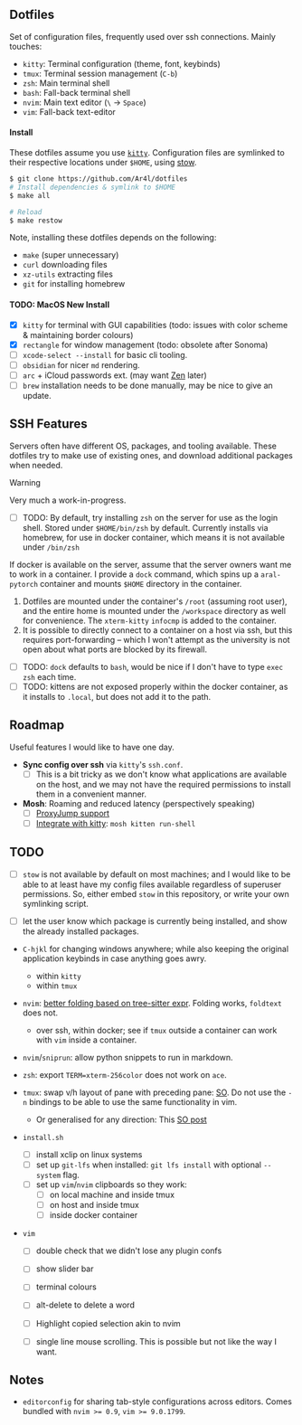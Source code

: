 ## Dotfiles

Set of configuration files, frequently used over ssh connections. Mainly
touches: 

- `kitty`: Terminal configuration (theme, font, keybinds)
- `tmux`: Terminal session management (`C-b`)
- `zsh`: Main terminal shell 
- `bash`: Fall-back terminal shell
- `nvim`: Main text editor (`\` &rarr; `Space`)
- `vim`: Fall-back text-editor

#### Install
These dotfiles assume you use [`kitty`](https://sw.kovidgoyal.net/kitty/binary/#binary-install). 
Configuration files are symlinked to their respective locations under
`$HOME`, using [stow](https://www.gnu.org/software/stow). 

```bash
$ git clone https://github.com/Ar4l/dotfiles
# Install dependencies & symlink to $HOME
$ make all
```

```bash 
# Reload
$ make restow
```

Note, installing these dotfiles depends on the following:
- `make` (super unnecessary)
- `curl` downloading files
- `xz-utils` extracting files
- `git` for installing homebrew

#### TODO: MacOS New Install
- [x] `kitty` for terminal with GUI capabilities (todo: issues with color scheme & maintaining border colours)
- [x] `rectangle` for window management (todo: obsolete after Sonoma)
- [ ] `xcode-select --install` for basic cli tooling.
- [ ] `obsidian` for nicer `md` rendering. 
- [ ] `arc` + iCloud passwords ext. (may want [Zen](https://zen-browser.app/) later)
- [ ] `brew` installation needs to be done manually, may be nice to give an update.

## SSH Features 
Servers often have different OS, packages, and tooling available. These dotfiles try to make use of existing ones, and download additional packages when needed. 

> [!WARNING]
> Very much a work-in-progress.

- [ ] TODO: By default, try installing `zsh` on the server for use as the login shell. Stored under `$HOME/bin/zsh` by default. Currently installs via homebrew, for use in docker container, which means it is not available under `/bin/zsh`

If docker is available on the server, assume that the server owners want me to work in a container. I provide a `dock` command, which spins up a `aral-pytorch` container and mounts `$HOME` directory in the container. 

1. Dotfiles are mounted under the container's `/root` (assuming root user), and the entire home is mounted under the `/workspace` directory as well for convenience. The `xterm-kitty` `infocmp` is added to the container.
2. It is possible to directly connect to a container on a host via ssh, but this requires port-forwarding – which I won't attempt as the university is not open about what ports are blocked by its firewall.

- [ ] TODO: `dock` defaults to `bash`, would be nice if I don't have to type `exec zsh` each time.
- [ ] TODO: kittens are not exposed properly within the docker container, as it installs to `.local`, but does not add it to the path.

## Roadmap 
Useful features I would like to have one day. 

- **Sync config over ssh** via `kitty`'s `ssh.conf`. 
  - [ ] This is a bit tricky as we don't know what applications are
    available on the host, and we may not have the required permissions
    to install them in a convenient manner. 

- **Mosh**: Roaming and reduced latency (perspectively speaking) 
  - [ ] [ProxyJump support](https://arc.net/l/quote/zayyucfl) 
  - [ ] [Integrate with kitty](https://github.com/kovidgoyal/kitty/discussions/6529): `mosh kitten run-shell`

## TODO 
- [ ] `stow` is not available by default on most machines; and I would like to be able to at least have my config files available regardless of superuser permissions. So, either embed `stow` in this repository, or write your own symlinking script. 

- [ ] let the user know which package is currently being installed, and show the already installed packages. 
- `C-hjkl` for changing windows anywhere; while also keeping the original application keybinds in case anything goes awry.
  - within `kitty`
  - within `tmux`

- `nvim`: [better folding based on tree-sitter expr](https://www.reddit.com/r/neovim/comments/16xz3q9/treesitter_highlighted_folds_are_now_in_neovim/). Folding works, `foldtext` does not. 

  - over ssh, within docker; see if `tmux` outside a container can work with `vim` inside a container. 
- `nvim`/`sniprun`: allow python snippets to run in markdown.
- `zsh`: export `TERM=xterm-256color` does not work on `ace`.
- `tmux`: swap v/h layout of pane with preceding pane: [SO](https://stackoverflow.com/questions/15439294/tmux-switch-the-split-style-of-two-adjacent-panes). Do not use the `-n` bindings to be able to use the same functionality in vim.
  - Or generalised for any direction: This [SO post](https://stackoverflow.com/a/70024796/340947)

- `install.sh`
  - [ ] install xclip on linux systems
  - [ ] set up `git-lfs` when installed: `git lfs install` with optional `--system` flag. 
  - [ ] set up `vim`/`nvim` clipboards so they work: 
    - [ ] on local machine and inside tmux
    - [ ] on host and inside tmux
    - [ ] inside docker container 

- `vim`
  - [ ] double check that we didn't lose any plugin confs
  - [ ] show slider bar
  - [ ] terminal colours
  - [ ] alt-delete to delete a word
  - [ ] Highlight copied selection akin to nvim
  - [ ] single line mouse scrolling. This is possible but not like the way I want.


## Notes

- `editorconfig` for sharing tab-style configurations across editors. Comes bundled with `nvim >= 0.9`, `vim >= 9.0.1799`.

<!--
# Dependencies

Following are the packages & software that must be installed on the
system. I do this manually using Homebrew.

+ git: my preferred vcs
+ vim: on days I relapse, I use vim for a while...
+ zsh: preferred shell of choice
+ bash: backup shell; I keep the config around for remote servers
+ pandoc: file format conversion cli; plays a cental role in my
  information management & publication system
+ stow: symlink management cli; required to manage files in this repo
+ starship: cross-shell prompt; I additionally remove all the emojis
  and make it look like the pure prompt (optional)
+ fzf: general purpose fuzzy finder; I also use it within vim (optional)
+ ripgrep: user-friendly alternative to grep; although I choose grep
  most of the time for its portability (optional)
+ fd: user-friendly alternative to find; this one I use more
  frequently because find's syntax is non-intuitive (optional)
+ bat: alternative to cat (optional)
+ glow: pretty-print markdown cli (optional)
+ aspell: spell checker (optional)
+ bib-tool: bibliography management cli (optional)
+ csvkit: csv manipulation cli (optional)
+ dvc: machine learning data & pipeline vcs (optional)
+ htop: alternative to top (optional)
+ tig: git tui; although most of the time I use vim-fugitive (optional)
+ tldr: cli cheatsheet (optional)
+ tmux: terminal multiplexer (optional)
+ tree: pretty-print directory structure (optional)
+ language servers:
  + python-language-server (pylsp)
  + bash-language-server
  + marksman (markdown)
  + texlab (latex)

Following are the GUI applications I use. I install them manually
using Homebrew Cask.

+ 1password: password manager
+ alfred: spotlight alternative
+ dash: documentation reader
+ hammerspoon: osx automation; primarily (under)utilised for window management
+ firefox: web browser of choice
+ fonts:
  + font-jetbrains-mono: proportional font of choice
  + font-source-code-pro: proportional font for life
+ karabiner-elements: keyboard manipulation; space cadet shifts, hyper
  key, capslock as control & the likes
+ mactex: full latex distribution for osx
+ logitech-camera-settings: for logitech webcam
+ logitech-options: for logitech mouse
+ nordvpn: vpn of choice
+ pdf-expert: pdf reader of choice; adds much needed split views which
  Preview does not have
+ spotify: music streaming service of choice
+ transmission: torrent client of choice
+ wezterm: terminal emulator of choice
+ docker: container management; I often use it to isolate my
  development environments (optional)
+ font-ibm-plex-serif: non-proportional font of choice (optional)
+ font-source-code-pro: ex proportional font of choice (optional)
-->
